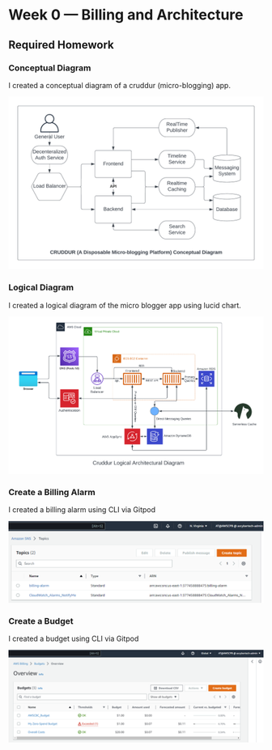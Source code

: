 # Week 0 — Billing and Architecture

## Required Homework

### Conceptual Diagram

I created a conceptual diagram of a cruddur (micro-blogging) app.

![Conceptual Diagram](assets/Week-0_CRUDDUR-Conceptual-Diagram.png)

### Logical Diagram

I created a logical diagram of the micro blogger app using lucid chart.

![Image of the logical diagrm](assets/Week-0_CRUDDUR-LogicalArchitecturalDiagram.png)

### Create a Billing Alarm

I created a billing alarm using CLI via Gitpod

![Image of the billing alarm](assets/Week-0_AWS-SNS-Billing-Alarm.png)

### Create a Budget

I created a budget using CLI via Gitpod

![assets/Week-0_AWS-Budget.png](assets/Week-0_AWS-Budget.png)




